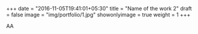 +++
date = "2016-11-05T19:41:01+05:30"
title = "Name of the work 2"
draft = false
image = "img/portfolio/1.jpg"
showonlyimage = true
weight = 1
+++

AA
